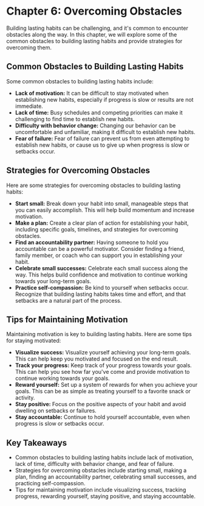 Chapter 6: Overcoming Obstacles
===============================

Building lasting habits can be challenging, and it's common to encounter obstacles along the way. In this chapter, we will explore some of the common obstacles to building lasting habits and provide strategies for overcoming them.

Common Obstacles to Building Lasting Habits
-------------------------------------------

Some common obstacles to building lasting habits include:

* **Lack of motivation:** It can be difficult to stay motivated when establishing new habits, especially if progress is slow or results are not immediate.
* **Lack of time:** Busy schedules and competing priorities can make it challenging to find time to establish new habits.
* **Difficulty with behavior change:** Changing our behavior can be uncomfortable and unfamiliar, making it difficult to establish new habits.
* **Fear of failure:** Fear of failure can prevent us from even attempting to establish new habits, or cause us to give up when progress is slow or setbacks occur.

Strategies for Overcoming Obstacles
-----------------------------------

Here are some strategies for overcoming obstacles to building lasting habits:

* **Start small:** Break down your habit into small, manageable steps that you can easily accomplish. This will help build momentum and increase motivation.
* **Make a plan:** Create a clear plan of action for establishing your habit, including specific goals, timelines, and strategies for overcoming obstacles.
* **Find an accountability partner:** Having someone to hold you accountable can be a powerful motivator. Consider finding a friend, family member, or coach who can support you in establishing your habit.
* **Celebrate small successes:** Celebrate each small success along the way. This helps build confidence and motivation to continue working towards your long-term goals.
* **Practice self-compassion:** Be kind to yourself when setbacks occur. Recognize that building lasting habits takes time and effort, and that setbacks are a natural part of the process.

Tips for Maintaining Motivation
-------------------------------

Maintaining motivation is key to building lasting habits. Here are some tips for staying motivated:

* **Visualize success:** Visualize yourself achieving your long-term goals. This can help keep you motivated and focused on the end result.
* **Track your progress:** Keep track of your progress towards your goals. This can help you see how far you've come and provide motivation to continue working towards your goals.
* **Reward yourself:** Set up a system of rewards for when you achieve your goals. This can be as simple as treating yourself to a favorite snack or activity.
* **Stay positive:** Focus on the positive aspects of your habit and avoid dwelling on setbacks or failures.
* **Stay accountable:** Continue to hold yourself accountable, even when progress is slow or setbacks occur.

Key Takeaways
-------------

* Common obstacles to building lasting habits include lack of motivation, lack of time, difficulty with behavior change, and fear of failure.
* Strategies for overcoming obstacles include starting small, making a plan, finding an accountability partner, celebrating small successes, and practicing self-compassion.
* Tips for maintaining motivation include visualizing success, tracking progress, rewarding yourself, staying positive, and staying accountable.
